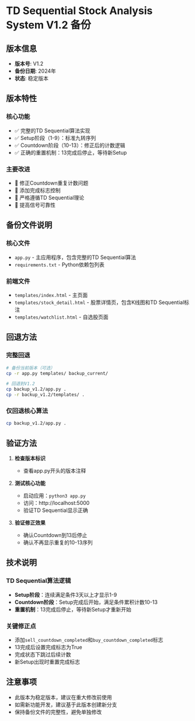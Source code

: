 # TD Sequential Stock Analysis System V1.2 备份

## 版本信息
- **版本号**: V1.2
- **备份日期**: 2024年
- **状态**: 稳定版本

## 版本特性

### 核心功能
- ✅ 完整的TD Sequential算法实现
- ✅ Setup阶段（1-9）：标准九转序列
- ✅ Countdown阶段（10-13）：修正后的计数逻辑
- ✅ 正确的重置机制：13完成后停止，等待新Setup

### 主要改进
- 🔧 修正Countdown重复计数问题
- 🔧 添加完成标志控制
- 🔧 严格遵循TD Sequential理论
- 🔧 提高信号可靠性

## 备份文件说明

### 核心文件
- `app.py` - 主应用程序，包含完整的TD Sequential算法
- `requirements.txt` - Python依赖包列表

### 前端文件
- `templates/index.html` - 主页面
- `templates/stock_detail.html` - 股票详情页，包含K线图和TD Sequential标注
- `templates/watchlist.html` - 自选股页面

## 回退方法

### 完整回退
```bash
# 备份当前版本（可选）
cp -r app.py templates/ backup_current/

# 回退到V1.2
cp backup_v1.2/app.py .
cp -r backup_v1.2/templates/ .
```

### 仅回退核心算法
```bash
cp backup_v1.2/app.py .
```

## 验证方法

1. **检查版本标识**
   - 查看app.py开头的版本注释

2. **测试核心功能**
   - 启动应用：`python3 app.py`
   - 访问：http://localhost:5000
   - 验证TD Sequential显示正确

3. **验证修正效果**
   - 确认Countdown到13后停止
   - 确认不再显示重复的10-13序列

## 技术说明

### TD Sequential算法逻辑
- **Setup阶段**：连续满足条件3天以上才显示1-9
- **Countdown阶段**：Setup完成后开始，满足条件累积计数10-13
- **重置机制**：13完成后停止，等待新Setup才重新开始

### 关键修正点
- 添加`sell_countdown_completed`和`buy_countdown_completed`标志
- 13完成后设置完成标志为True
- 完成状态下跳过后续计数
- 新Setup出现时重置完成标志

## 注意事项

- 此版本为稳定版本，建议在重大修改前使用
- 如需新功能开发，建议基于此版本创建新分支
- 保持备份文件的完整性，避免单独修改